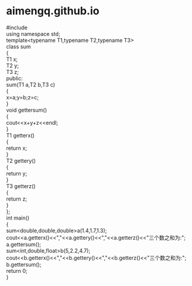 # aimengq.github.io  
  #include<iostream>   
  using namespace std;   
  template<typename T1,typename T2,typename T3>   
  class sum   
  {   
      T1 x;   
      T2 y;   
      T3 z;   
  public:   
      sum(T1 a,T2 b,T3 c)   
      {   
          x=a;y=b;z=c;   
      }   
      void gettersum()   
      {   
          cout<<x+y+z<<endl;   
      }   
      T1 getterx()   
      {   
          return x;   
     }   
      T2 gettery()   
      {   
          return y;   
      }   
      T3 getterz()   
      {   
          return z;   
      }   
  };   
  int main()   
  {   
      sum<double,double,double>a(1.4,1.7,1.3);   
      cout<<a.getterx()<<","<<a.gettery()<<","<<a.getterz()<<"三个数之和为:";   
      a.gettersum();   
      sum<int,double,float>b(5,2.2,4.7);   
        cout<<b.getterx()<<","<<b.gettery()<<","<<b.getterz()<<"三个数之和为:";   
        b.gettersum();   
       return 0;   
  }  
